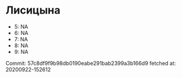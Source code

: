 # Лисицына
- 5: NA
- 6: NA
- 7: NA
- 8: NA
- 9: NA

Commit: 57c8df9f9b98db0190eabe291bab2399a3b166d9
 fetched at: 20200922-152612
